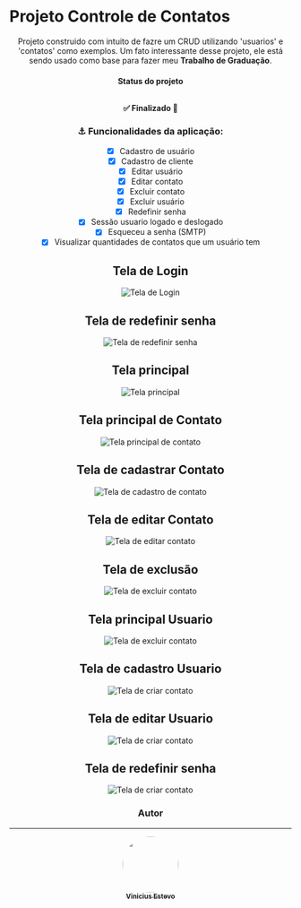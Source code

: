 <h1>Projeto Controle de Contatos</h1>
<div align="center">
<p>Projeto construido com intuito de fazre um CRUD utilizando 'usuarios' e 'contatos' como exemplos. 
Um fato interessante desse projeto, ele está sendo usado como base para fazer meu <strong>Trabalho de Graduação</strong>.</p>

<h4 align="center"> Status do projeto 
<br>
<br>
<p> ✅  Finalizado 🏅</p>
</h4>

<h3> ⚓ Funcionalidades da aplicação:</h3> 

- [x] Cadastro de usuário
- [x] Cadastro de cliente
- [x] Editar usuário
- [x] Editar contato
- [x] Excluir contato
- [x] Excluir usuário
- [x] Redefinir senha
- [x] Sessão usuario logado e deslogado
- [x] Esqueceu a senha (SMTP)
- [x] Visualizar quantidades de contatos que um usuário tem

<h2>Tela de Login</h2>
<img src="https://github.com/Estev0o/ControleDeContatos/blob/master/ImagensR/tela-login.png" alt="Tela de Login">

<h2>Tela de redefinir senha</h2>
<img src="https://github.com/Estev0o/ControleDeContatos/blob/master/ImagensR/tela-redefinir-senha.png" alt="Tela de redefinir senha">

<h2>Tela principal</h2>
<img src="https://github.com/Estev0o/ControleDeContatos/blob/master/ImagensR/tela-home-index.png" alt="Tela principal">

<h2>Tela principal de Contato</h2>
<img src="https://github.com/Estev0o/ControleDeContatos/blob/master/ImagensR/tela-index-contatos.png" alt="Tela principal de contato">

<h2>Tela de cadastrar Contato</h2>
<img src="https://github.com/Estev0o/ControleDeContatos/blob/master/ImagensR/tela-cadastrar-contato.png" alt="Tela de cadastro de contato">

<h2>Tela de editar Contato</h2>
<img src="https://github.com/Estev0o/ControleDeContatos/blob/master/ImagensR/tela-cadastrar-contato.png" alt="Tela de editar contato">

<h2>Tela de exclusão</h2>
<img src="https://github.com/Estev0o/ControleDeContatos/blob/master/ImagensR/tela-exclusao.png" alt="Tela de excluir contato">

<h2>Tela principal Usuario</h2>
<img src="https://github.com/Estev0o/ControleDeContatos/blob/master/ImagensR/tela-index-usuariopng.png" alt="Tela de excluir contato">

<h2>Tela de cadastro Usuario</h2>
<img src="https://github.com/Estev0o/ControleDeContatos/blob/master/ImagensR/tela-cadastrar-usuario.png" alt="Tela de criar contato">

<h2>Tela de editar Usuario</h2>
<img src="https://github.com/Estev0o/ControleDeContatos/blob/master/ImagensR/tela-editar-usuario.png" alt="Tela de criar contato">

<h2>Tela de redefinir senha</h2>
<img src="https://github.com/Estev0o/ControleDeContatos/blob/master/ImagensR/alterar-senha-usuraio.png" alt="Tela de criar contato">


### Autor
---

<a href="https://github.com/Estev0o">
 <img style="border-radius: 50%;" src="https://avatars.githubusercontent.com/u/121408310?v=4" width="100px;" alt=""/>
  
 <br />
 <sub><b>Vinicius Estevo</b></sub></a> <a href="https://github.com/Estev0o"</a>

</div>

